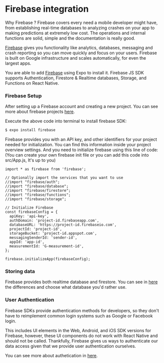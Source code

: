 # Firebase integration

Why Firebase ?
Firebase covers every need a mobile developer might have, from establishing real-time databases to analyzing crashes on your app to making predictions at extremely low cost. The operations and internal functions are solid, simple and the documentation is really good.

[Firebase](https://firebase.google.com/docs) gives you functionality like analytics, databases, messaging and crash reporting so you can move quickly and focus on your users. Firebase is built on Google infrastructure and scales automatically, for even the largest apps.

You are able to add [Firebase](https://firebase.google.com/docs) using Expo to install it. Firebase JS SDK supports Authentication, Firestore & Realtime databases, Storage, and Functions on React Native.

### Firebase Setup

After setting up a Firebase account and creating a new project. You can see more about firebase projects [here](https://firebase.google.com/docs/projects/learn-more).

Execute the above code into terminal to install firebase SDK:

```bash
$ expo install firebase
```

Firebase provides you with an API key, and other identifiers for your project needed for initialization. You can find
this information inside your project overview settings. And you need to initialize firebase using this line of code:
(You can create your own firebase init file or you can add this code into src/App.js, It's up to you)

```
import * as firebase from 'firebase';

// Optionally import the services that you want to use
//import "firebase/auth";
//import "firebase/database";
//import "firebase/firestore";
//import "firebase/functions";
//import "firebase/storage";

// Initialize Firebase
const firebaseConfig = {
  apiKey: 'api-key',
  authDomain: 'project-id.firebaseapp.com',
  databaseURL: 'https://project-id.firebaseio.com',
  projectId: 'project-id',
  storageBucket: 'project-id.appspot.com',
  messagingSenderId: 'sender-id',
  appId: 'app-id',
  measurementId: 'G-measurement-id',
};

firebase.initializeApp(firebaseConfig);
```

### Storing data
Firebase provides both realtime database and firestore. You can see in [here](https://firebase.google.com/docs/database/rtdb-vs-firestore) the differences and choose what database you'd rather use.


### User Authentication
Firebase SDKs provide authentication methods for developers, so they don't have to reimplement common login systems such as Google or Facebook login.

This includes UI elements in the Web, Android, and iOS SDK versions for Firebase, however, these UI components do not work with React Native and should not be called. Thankfully, Firebase gives us ways to authenticate our data access given that we provide user authentication ourselves.

You can see more about authetication in [here](https://firebase.google.com/docs/auth/web/start).
